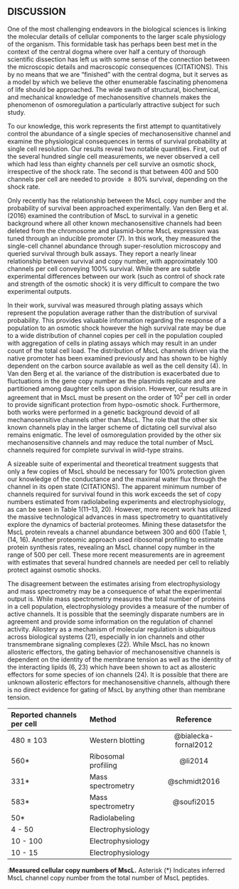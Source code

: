
## DISCUSSION ##

One of the most challenging endeavors in the biological sciences is
linking the molecular details of cellular components to the larger scale
physiology of the organism. This formidable task has perhaps been best
met in the context of the central dogma where over half a century of
thorough scientific dissection has left us with some sense of the
connection between the microscopic details and macroscopic consequences
(CITATIONS). This by no means that we are “finished” with the central
dogma, but it serves as a model by which we believe the other enumerable
fascinating phenomena of life should be approached. The wide swath of
structural, biochemical, and mechanical knowledge of mechanosensitive
channels makes the phenomenon of osmoregulation a particularly
attractive subject for such study.

To our knowledge, this work represents the first attempt to
quantitatively control the abundance of a single species of
mechanosensitive channel and examine the physiological consequences in
terms of survival probability at single cell resolution. Our results
reveal two notable quantities. First, out of the several hundred single
cell measurements, we never observed a cell which had less than eighty
channels per cell survive an osmotic shock, irrespective of the shock
rate. The second is that between 400 and 500 channels per cell are
needed to provide $\geq 80\%$ survival, depending on the shock rate.

Only recently has the relationship between the MscL copy number and the
probability of survival been approached experimentally. Van den Berg et
al. (2016) examined the contribution of MscL to survival in a genetic
background where all other known mechanosensitive channels had been
deleted from the chromosome and plasmid-borne MscL expression was tuned
through an inducible promoter (7). In this work, they measured the
single-cell channel abundance through super-resolution microscopy and
queried survival through bulk assays. They report a nearly linear
relationship between survival and copy number, with approximately 100
channels per cell conveying 100% survival. While there are subtle
experimental differences between our work (such as control of shock rate
and strength of the osmotic shock) it is very difficult to compare the
two experimental outputs.

In their work, survival was measured through plating assays which
represent the population average rather than the distribution of
survival probability. This provides valuable information regarding the
response of a population to an osmotic shock however the high survival
rate may be due to a wide distribution of channel copies per cell in the
population coupled with aggregation of cells in plating assays which may
result in an under count of the total cell load. The distribution of
MscL channels driven via the native promoter has been examined
previously and has shown to be highly dependent on the carbon source
available as well as the cell density (4). In Van den Berg et al. the
variance of the distribution is exacerbated due to fluctuations in the
gene copy number as the plasmids replicate and are partitioned among
daughter cells upon division. However, our results are in agreement that
in MscL must be present on the order of $10^{2}$ per cell in order to
provide significant protection from hypo-osmotic shock. Furthermore,
both works were performed in a genetic background devoid of all
mechanosensitive channels other than MscL. The role that the other six
known channels play in the larger scheme of dictating cell survival also
remains enigmatic. The level of osmoregulation provided by the other six
mechanosensitive channels and may reduce the total number of MscL
channels required for complete survival in wild-type strains.

A sizeable suite of experimental and theoretical treatment suggests that
only a few copies of MscL should be necessary for 100% protection given
our knowledge of the conductance and the maximal water flux through the
channel in its open state (CITATIONS). The apparent minimum number of
channels required for survival found in this work exceeds the set of
copy numbers estimated from radiolabeling experiments and
electrophysiology, as can be seen in Table 1(11–13, 20). However, more
recent work has utilized the massive technological advances in mass
spectrometry to quantitatively explore the dynamics of bacterial
proteomes. Mining these datasetsfor the MscL protein reveals a channel
abundance between 300 and 600 (Table 1, (14, 16). Another proteomic
approach used ribosomal profiling to estimate protein synthesis rates,
revealing an MscL channel copy number in the range of 500 per cell.
These more recent measurements are in agreement with estimates that
several hundred channels are needed per cell to reliably protect against
osmotic shocks.

The disagreement between the estimates arising from electrophysiology
and mass spectrometry may be a consequence of what the experimental
output is. While mass spectrometry measures the total number of proteins
in a cell population, electrophysiology provides a measure of the number
of active channels. It is possible that the seemingly disparate numbers
are in agreement and provide some information on the regulation of
channel activity. Allostery as a mechanism of molecular regulation is
ubiquitous across biological systems (21), especially in ion channels
and other transmembrane signaling complexes (22). While MscL has no
known allosteric effectors, the gating behavior of mechanosensitive
channels is dependent on the identity of the membrane tension as well as
the identity of the interacting lipids (6, 23) which have been shown to
act as allosteric effectors for some species of ion channels (24). It is
possible that there are unknown allosteric effectors for
mechanosensitive channels, although there is no direct evidence for
gating of MscL by anything other than membrane tension.

| Reported channels per cell | Method  | Reference |
|:---|:---|:---:|
| 480 ± 103 | Western blotting   | @bialecka-fornal2012 |
|  560\* |  Ribosomal profiling  | @li2014 |
| 331\* | Mass spectrometry  | @schmidt2016|
| 583\* | Mass spectrometry  | @soufi2015|
| 50\* | Radiolabeling ||
| 4 - 50 | Electrophysiology  ||
| 10 - 100 | Electrophysiology  ||
|10 - 15 | Electrophysiology ||
:**Measured cellular copy numbers of MscL.** Asterisk (\*) Indicates
inferred MscL channel copy number from the total number of MscL
peptides.
